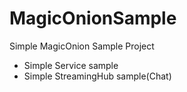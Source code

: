 # MagicOnionSample
Simple MagicOnion Sample Project

- Simple Service sample
- Simple StreamingHub sample(Chat)
